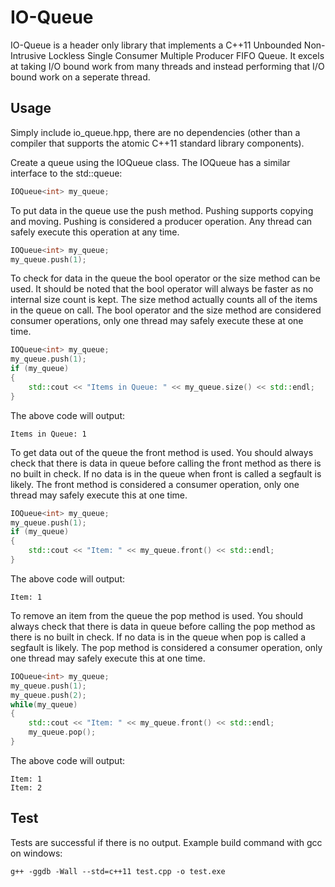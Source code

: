 IO-Queue
=====

IO-Queue is a header only library that implements a C++11 Unbounded
Non-Intrusive Lockless Single Consumer Multiple Producer FIFO Queue. It excels
at taking I/O bound work from many threads and instead performing that I/O
bound work on a seperate thread.


Usage
-----

Simply include io_queue.hpp, there are no dependencies (other than a compiler
that supports the atomic C++11 standard library components).

Create a queue using the IOQueue class. The IOQueue has a similar interface
to the std::queue:
```cpp
IOQueue<int> my_queue;
```

To put data in the queue use the push method. Pushing supports copying and
moving. Pushing is considered a producer operation. Any thread can safely
execute this operation at any time.
```cpp
IOQueue<int> my_queue;
my_queue.push(1);
```

To check for data in the queue the bool operator or the size method can be
used. It should be noted that the bool operator will always be faster as no
internal size count is kept. The size method actually counts all of the items
in the queue on call. The bool operator and the size method are considered
consumer operations, only one thread may safely execute these at one time.
```cpp
IOQueue<int> my_queue;
my_queue.push(1);
if (my_queue)
{
	std::cout << "Items in Queue: " << my_queue.size() << std::endl;
}
```

The above code will output:
````
Items in Queue: 1
````

To get data out of the queue the front method is used. You should always check
that there is data in queue before calling the front method as there is no
built in check. If no data is in the queue when front is called a segfault is
likely. The front method is considered a consumer operation, only one thread
may safely execute this at one time.
```cpp
IOQueue<int> my_queue;
my_queue.push(1);
if (my_queue)
{
	std::cout << "Item: " << my_queue.front() << std::endl;
}
```

The above code will output:
````
Item: 1
````

To remove an item from the queue the pop method is used. You should always
check that there is data in queue before calling the pop method as there is no
built in check. If no data is in the queue when pop is called a segfault is
likely. The pop method is considered a consumer operation, only one thread
may safely execute this at one time.
```cpp
IOQueue<int> my_queue;
my_queue.push(1);
my_queue.push(2);
while(my_queue)
{
	std::cout << "Item: " << my_queue.front() << std::endl;
	my_queue.pop();
}
```

The above code will output:
````
Item: 1
Item: 2
````


Test
-----
Tests are successful if there is no output. Example build command with gcc on
windows:
````
g++ -ggdb -Wall --std=c++11 test.cpp -o test.exe
````